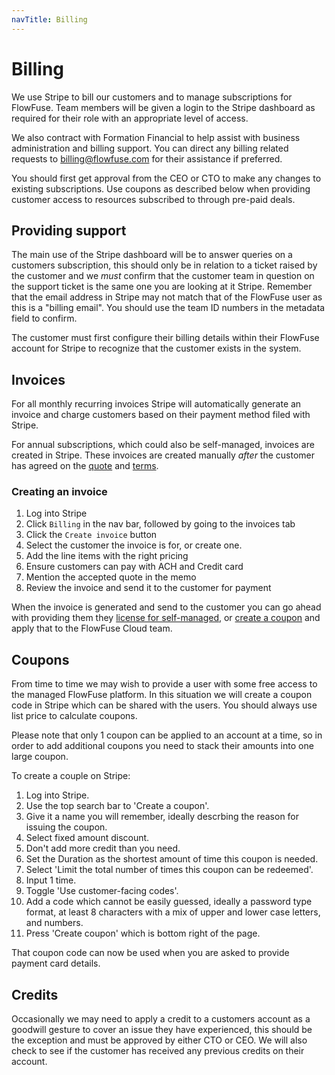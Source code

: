```yaml
---
navTitle: Billing
---
```


# Billing

We use Stripe to bill our customers and to manage subscriptions for FlowFuse.
Team members will be given a login to the  Stripe dashboard as required for
their role with an appropriate level of access.

We also contract with Formation Financial to help assist with business administration and billing support. You can direct any billing related requests to billing@flowfuse.com for their assistance if preferred.

You should first get approval from the CEO or CTO to make any changes to existing subscriptions. Use coupons as described below when providing customer access to resources subscribed to through pre-paid deals.

## Providing support

The main use of the Stripe dashboard will be to answer queries on a customers subscription, this should only be in relation to a ticket raised by the customer and we *must* confirm that the customer team in question on the support ticket is the same one you are looking at it Stripe. Remember that the email address in Stripe may not match that of the FlowFuse user as this is a "billing email". You should use the team ID numbers in the metadata field to confirm.

The customer must first configure their billing details within their FlowFuse account for Stripe to recognize that the customer exists in the system.

## Invoices

For all monthly recurring invoices Stripe will automatically generate an invoice
and charge customers based on their payment method filed with Stripe.

For annual subscriptions, which could also be self-managed, invoices are created
in Stripe. These invoices are created manually *after* the customer has agreed
on the [quote](/handbook/customer/sales/engagements#generating-a-quote-and-order-form) and
[terms](/handbook/customer/sales/legal/#subscription-agreement).

### Creating an invoice

1. Log into Stripe
1. Click `Billing` in the nav bar, followed by going to the invoices tab
1. Click the `Create invoice` button
1. Select the customer the invoice is for, or create one.
1. Add the line items with the right pricing
1. Ensure customers can pay with ACH and Credit card
1. Mention the accepted quote in the memo
1. Review the invoice and send it to the customer for payment

When the invoice is generated and send to the customer you can go ahead with
providing them they [license for self-managed](/handbook/customer/sales/meetings/poc#generating-a-license),
or [create a coupon](#coupons) and apply that to the FlowFuse Cloud team.

## Coupons

From time to time we may wish to provide a user with some free access to 
the managed FlowFuse platform. In this situation we will create a coupon code
in Stripe which can be shared with the users. You should always use list price to calculate coupons.

Please note that only 1 coupon can be applied to an account at a time, so in order to add additional coupons you need to stack their amounts into one large coupon.

To create a couple on Stripe:

1. Log into Stripe.
2. Use the top search bar to 'Create a coupon'. 
3. Give it a name you will remember, ideally descrbing the reason for issuing the coupon.
4. Select fixed amount discount.
5. Don't add more credit than you need.
6. Set the Duration as the shortest amount of time this coupon is needed.
7. Select 'Limit the total number of times this coupon can be redeemed'.
8. Input 1 time.
9. Toggle 'Use customer-facing codes'.
10. Add a code which cannot be easily guessed, ideally a password type format, at least 8 characters with a mix of upper and lower case letters, and numbers.
11. Press 'Create coupon' which is bottom right of the page.

That coupon code can now be used when you are asked to provide payment card details.

## Credits

Occasionally we may need to apply a credit to a customers account as a goodwill gesture to cover an issue they have experienced, this should be the exception and must be approved by either CTO or CEO. We will also check to see if the customer has received any previous credits on their account.
